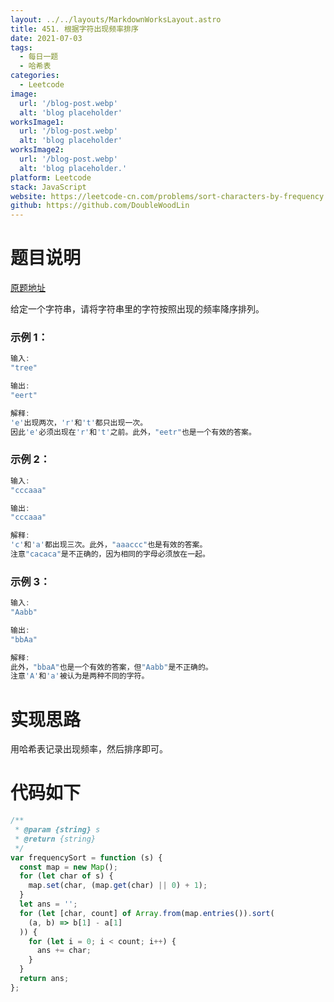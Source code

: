 ```yaml
---
layout: ../../layouts/MarkdownWorksLayout.astro
title: 451. 根据字符出现频率排序
date: 2021-07-03
tags:
  - 每日一题
  - 哈希表
categories:
  - Leetcode
image:
  url: '/blog-post.webp'
  alt: 'blog placeholder'
worksImage1:
  url: '/blog-post.webp'
  alt: 'blog placeholder'
worksImage2:
  url: '/blog-post.webp'
  alt: 'blog placeholder.'
platform: Leetcode
stack: JavaScript
website: https://leetcode-cn.com/problems/sort-characters-by-frequency
github: https://github.com/DoubleWoodLin
---
```


# **题目说明**

[原题地址](https://leetcode-cn.com/problems/sort-characters-by-frequency/)

给定一个字符串，请将字符串里的字符按照出现的频率降序排列。

### **示例 1：**

```javascript
输入:
"tree"

输出:
"eert"

解释:
'e'出现两次，'r'和't'都只出现一次。
因此'e'必须出现在'r'和't'之前。此外，"eetr"也是一个有效的答案。
```

### **示例 2：**

```javascript
输入:
"cccaaa"

输出:
"cccaaa"

解释:
'c'和'a'都出现三次。此外，"aaaccc"也是有效的答案。
注意"cacaca"是不正确的，因为相同的字母必须放在一起。
```

### **示例 3：**

```javascript
输入:
"Aabb"

输出:
"bbAa"

解释:
此外，"bbaA"也是一个有效的答案，但"Aabb"是不正确的。
注意'A'和'a'被认为是两种不同的字符。
```

# **实现思路**

用哈希表记录出现频率，然后排序即可。

# **代码如下**

```javascript
/**
 * @param {string} s
 * @return {string}
 */
var frequencySort = function (s) {
  const map = new Map();
  for (let char of s) {
    map.set(char, (map.get(char) || 0) + 1);
  }
  let ans = '';
  for (let [char, count] of Array.from(map.entries()).sort(
    (a, b) => b[1] - a[1]
  )) {
    for (let i = 0; i < count; i++) {
      ans += char;
    }
  }
  return ans;
};
```
